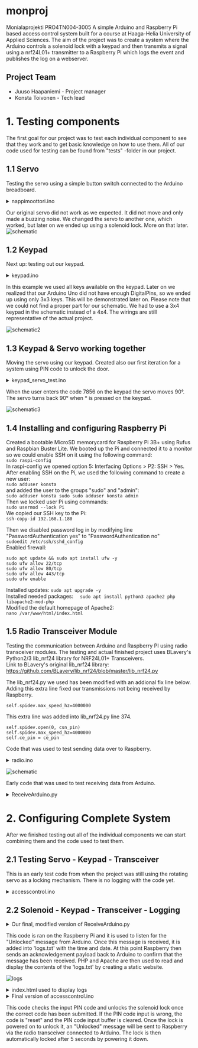 # monproj
Monialaprojekti PRO4TN004-3005
A simple Arduino and Raspberry Pi based access control system built for a course at Haaga-Helia University of Applied Sciences.
The aim of the project was to create a system where the Arduino controls a solenoid lock with a keypad and then transmits a signal using a nrf24L01+ transmitter to a Raspberry Pi which logs the event and publishes the log on a webserver.

## Project Team
- Juuso Haapaniemi - Project manager
- Konsta Toivonen - Tech lead

# 1. Testing components
The first goal for our project was to test each individual component to see that they work and to get basic knowledge on how to use them.
All of our code used for testing can be found from "tests" -folder in our project.

## 1.1 Servo
Testing the servo using a simple button switch connected to the Arduino breadboard.

<details>
  <summary>nappimoottori.ino</summary>
  <br>
  
  ```
#include <Servo.h>
Servo myServo;
int angle;
int switchState = 0;
int switchPin = 2;

void setup() {
  myServo.attach(9);
  Serial.begin(9600);
  pinMode (switchPin, INPUT);
}

void loop() {
  switchState = digitalRead(switchPin);
  if (switchState == HIGH) {
    angle = 0;
  } else {
    angle = 180;
  }
  myServo.write(angle);
  delay(15);
}
````
</details>




Our original servo did not work as we expected. It did not move and only made a buzzing noise.
We changed the servo to another one, which worked, but later on we ended up using a solenoid lock. More on that later.
![schematic](https://raw.githubusercontent.com/haapjuu/monproj/master/tests/nappimoottori/schematic.png)

## 1.2 Keypad
Next up: testing out our keypad.

<details>
  <summary>keypad.ino</summary>
  <br>
  
  ```
#include <Keypad.h>

const byte numRows = 4;
const byte numCols = 4;

char keymap[numRows][numCols] =
{
  {'1', '2', '3', 'A'},
  {'4', '5', '6', 'B'},
  {'7', '8', '9', 'C'},
  {'*', '0', '#', 'D'}
};

byte rowPins[numRows] = {9, 8, 7, 6};
byte colPins[numCols] = {5, 4, 3, 2};

Keypad myKeypad = Keypad(makeKeymap(keymap), rowPins, colPins, numRows, numCols);

void setup()
{
  Serial.begin(9600);
}

void loop()
{
  char keypressed = myKeypad.getKey();
  if (keypressed != NO_KEY)
  {
    Serial.println(keypressed);
  }
}
```
</details>


In this example we used all keys available on the keypad.
Later on we realized that our Arduino Uno did not have enough DigitalPins, so we ended up using only 3x3 keys.
This will be demonstrated later on.
Please note that we could not find a proper part for our schematic. We had to use a 3x4 keypad in the schematic instead of a 4x4. The wirings are still representative of the actual project.

![schematic2](https://raw.githubusercontent.com/haapjuu/monproj/master/tests/keypad/schematic.png)

## 1.3 Keypad & Servo working together
Moving the servo using our keypad.
Created also our first iteration for a system using PIN code to unlock the door.

<details>
  <summary>keypad_servo_test.ino</summary>
  <br>
  
  ```
#include <Keypad.h>
#include <Servo.h>

Servo servo_Motor;
const char* password = "7856";
int position = 0;
const byte ROWS = 4;
const byte COLS = 4;
char keys[ROWS][COLS] = {
  {'1', '2', '3', 'A'},
  {'4', '5', '6', 'B'},
  {'7', '8', '9', 'C'},
  {'*', '0', '#', 'D'}
};

byte rowPins[ROWS] = { 9, 8, 7, 6 };
byte colPins[COLS] = { 5, 4, 3, 2 };
Keypad keypad = Keypad( makeKeymap(keys), rowPins, colPins, ROWS, COLS );

void setup() {
  Serial.begin(9600);
  servo_Motor.attach(11);
  setLocked(true);
}
void loop() {
  char key = keypad.getKey();

  if (key != NO_KEY){
    Serial.println(key);
  }

  if (key == '*') {
      position = 0;
      setLocked(true);
  }

  if (key == password[position]) {
    position ++;
  }

  if (position == 4) {
    setLocked(false);
  }
  delay(100);
}

void setLocked(int locked) {
  if (locked) {
    servo_Motor.write(0);
    Serial.println("Locking");
  }
  else {
    servo_Motor.write(90);
    Serial.println("Unlocking");
  }
}
```
</details>

When the user enters the code 7856 on the keypad the servo moves 90°.
The servo turns back 90° when * is pressed on the keypad.

![schematic3](https://raw.githubusercontent.com/haapjuu/monproj/master/tests/keypad_servo_test/schematic.png)

## 1.4 Installing and configuring Raspberry Pi
Created a bootable MicroSD memorycard for Raspberry Pi 3B+ using Rufus and Raspbian Buster Lite.
We booted up the Pi and connected it to a monitor so we could enable SSH on it using the following command:  
``
sudo raspi-config
``  
In raspi-config we opened option 5: Interfacing Options > P2: SSH > Yes.  
After enabling SSH on the Pi, we used the following command to create a new user:  
``
sudo adduser konsta
``  
and added the user to the groups "sudo" and "admin":  
``
sudo adduser konsta sudo
sudo adduser konsta admin
``  
Then we locked user Pi using commands:  
``
sudo usermod --lock Pi
``  
We copied our SSH key to the Pi:  
``
ssh-copy-id 192.168.1.180
`` 

Then we disabled password log in by modifying line "PasswordAuthentication yes" to "PasswordAuthentication no"  
``
sudoedit /etc/ssh/sshd_config
``  
Enabled firewall:  

```
sudo apt update && sudo apt install ufw -y  
sudo ufw allow 22/tcp  
sudo ufw allow 80/tcp  
sudo ufw allow 443/tcp  
sudo ufw enable  
```
Installed updates:
``
sudo apt upgrade -y
``  
Installed needed packages:
``  
sudo apt install python3 apache2 php libapache2-mod-php
``  
Modified the default homepage of Apache2:  
``
nano /var/www/html/index.html
``


## 1.5 Radio Transceiver Module
Testing the communication between Arduino and Raspberry PI using radio transceiver modules.
The testing and actual finished project uses BLavery's Python2/3 lib_nrf24 library for NRF24L01+ Transceivers.
<br>
Link to BLavery's original lib_nrf24 library: https://github.com/BLavery/lib_nrf24/blob/master/lib_nrf24.py


The lib_nrf24.py we used has been modified with an addional fix line below. Adding this extra line fixed our transmissions not being received by Raspberry.

`self.spidev.max_speed_hz=4000000`

This extra line was added into lib_nrf24.py line 374.

```
self.spidev.open(0, csn_pin)
self.spidev.max_speed_hz=4000000
self.ce_pin = ce_pin
```

Code that was used to test sending data over to Raspberry.

<details>
  <summary>radio.ino</summary>
  <br>
  
```
#include <SPI.h>
#include <nRF24L01.h>
#include <RF24.h>

RF24 radio(7, 8); // CE, CSN
const byte address[6] = "00001";

void setup(void){
  Serial.begin(9600);
  radio.begin();
  radio.setPALevel(RF24_PA_MIN);
  radio.setChannel(0x76);
  radio.openWritingPipe(address);
  radio.enableDynamicPayloads();
  radio.powerUp();
  radio.stopListening();
}

void loop(void){
  Serial.println("Attempting to send data");
  const char text[] = "Hello World";
  radio.write(&text, sizeof(text));
  Serial.println("Sending message Hello World");
  delay(1000);
}
```
</details>  

![schematic](https://raw.githubusercontent.com/haapjuu/monproj/master/tests/misc%20images/schematic.png)


Early code that was used to test receiving data from Arduino.

<details>
  <summary>ReceiveArduino.py</summary>
  <br>
  
```
import RPi.GPIO as GPIO
from lib_nrf24 import NRF24
import time
import spidev

GPIO.setmode(GPIO.BCM)

pipes = [[0xE8, 0xE8, 0xF0, 0xF0, 0xE1], [0xF0, 0xF0, 0xF0, 0xF0, 0xE1]]

radio = NRF24(GPIO, spidev.SpiDev())
radio.begin(0, 17)

radio.setPayloadSize(32)
radio.setChannel(0x76)
radio.setDataRate(NRF24.BR_1MBPS)
radio.setPALevel(NRF24.PA_MIN)

radio.setAutoAck(True)
radio.enableDynamicPayloads()
radio.enableAckPayload()

radio.openReadingPipe(1, pipes[1])
radio.printDetails()
radio.startListening()

while(1):
    # ackPL = [1]
    while not radio.available(0):
        time.sleep(1 / 100)
    receivedMessage = []
    radio.read(receivedMessage, radio.getDynamicPayloadSize())
    print("Received: {}".format(receivedMessage))

    print("Translating the receivedMessage into unicode characters")
    string = ""
    for n in receivedMessage:
        # Decode into standard unicode set
        if (n >= 32 and n <= 126):
            string += chr(n)
    print("Out received message decodes to: {}".format(string))
```
</details>


# 2. Configuring Complete System
After we finished testing out all of the individual components we can start combining them and the code used to test them.

## 2.1 Testing Servo - Keypad - Transceiver

This is an early test code from when the project was still using the rotating servo as a locking mechanism. There is no logging with the code yet. 

<details>
  <summary>accesscontrol.ino</summary>
  <br>
  
```
#include <Servo.h>
#include <Keypad.h>
#include <SPI.h>
#include <RF24.h>

Servo servo_Motor;
const char* password = "2222";
int position = 0;
const byte ROWS = 4;
const byte COLS = 4;
RF24 radio(9, 10);

char keys[ROWS][COLS] = {
  {'1', '2', '3', 'A'},
  {'4', '5', '6', 'B'},
  {'7', '8', '9', 'C'},
  {'*', '0', '#', 'D'}
};

byte rowPins[ROWS] = {7, 6, 5, 4};
byte colPins[COLS] = {3, 2, 1, 0};
Keypad keypad = Keypad( makeKeymap(keys), rowPins, colPins, ROWS, COLS );


void setup() {
  servo_Motor.attach(8);
  Serial.begin(9600);
  setLocked(true);

  radio.begin();
  radio.setPALevel(RF24_PA_MAX);
  radio.setChannel(0x74);
  radio.openWritingPipe(0xF0f0f0f0E1LL);
  radio.enableDynamicPayloads();
  radio.powerUp();

}

void loop() {
  char key = keypad.getKey();

  if (key != NO_KEY){
    Serial.println(key);
  }

  if (key == '*') {
      position = 0;
      setLocked(true);
      const char lockedmessage[] = "Locked";
      radio.write(&lockedmessage, sizeof(lockedmessage));
  }

  if (key == password[position]) {
    position ++;
  }

  if (position == 4) {
    setLocked(false);
    const char unlockedmessage[] = "Unlocked";
    radio.write(&unlockedmessage, sizeof(unlockedmessage));
  }
  delay(100);
}

void setLocked(int locked) {
  if (locked) {
    servo_Motor.write(0);
    Serial.println("Locking");
  }
  else {
    servo_Motor.write(90);
    Serial.println("Unlocking");
  }
}
```
</details>

## 2.2 Solenoid - Keypad - Transceiver - Logging
<details>
<summary>Our final, modified version of ReceiveArduino.py</summary>
<br>
  
```
import RPi.GPIO as GPIO
from lib_nrf24 import NRF24
import time
import spidev
import datetime

GPIO.setmode(GPIO.BCM)

pipes = [[0xE8, 0xE8, 0xF0, 0xF0, 0xE1], [0xF0, 0xF0, 0xF0, 0xF0, 0xE1]]

radio = NRF24(GPIO, spidev.SpiDev())
radio.begin(0, 26)

radio.setPayloadSize(32)
radio.setChannel(0x74)
radio.setDataRate(NRF24.BR_250KBPS)
radio.setPALevel(NRF24.PA_MIN)

radio.setAutoAck(True)
radio.enableDynamicPayloads()
radio.enableAckPayload()

radio.openReadingPipe(1, pipes[1])
radio.printDetails()
radio.startListening()

now = datetime.datetime.now()

while True:
    ackPL = [1]
    while not radio.available(0):
        time.sleep(0.01)

    receivedMessage = []
    radio.read(receivedMessage, radio.getDynamicPayloadSize())
    print("Received: {}".format(receivedMessage))

    print("Translating the receivedMessage into unicode characters")
    string = ""
    for n in receivedMessage:
        if (n >= 32 and n <= 126):
            string += chr(n)
    print("Our received message decodes to: {}".format(string))
    radio.writeAckPayload(1, ackPL, len (ackPL))
    print("Loaded payload reply of {}".format(ackPL))

    f= open("logs.txt", "a+")
    f.write(now.strftime("%Y-%b-%d %H:%M")+" "+"{}".format(string)+"\n")
    f.close()
```
</details>

This code is ran on the Raspberry Pi and it is used to listen for the "Unlocked" message from Arduino. Once this message is received, it is added into 'logs.txt' with the time and date. At this point Raspberry then sends an acknowledgement payload back to Arduino to confirm that the message has been received. PHP and Apache are then used to read and display the contents of the 'logs.txt' by creating a static website.

![logs](https://github.com/haapjuu/monproj/blob/master/tests/misc%20images/logs.png)

<details>
  <summary>index.html used to display logs</summary>
  <br>
  
```
  <!DOCTYPE html>
<html>
<head>
  <meta charset="UTF-8">
  <title>
      Access log
  </title>
</head>
<body>
	<?php
		$file = file_get_contents('/home/konsta/monproj/logs.txt', true);
	echo nl2br ($file);
	?>
</body>
</html>
```
</details>

<details>
  <summary>Final version of accesscontrol.ino</summary>
  <br>
  
  ```
#include <Keypad.h>
#include <SPI.h>
#include <RF24.h>

const byte ROWS = 3;
const byte COLS = 3;

int RelayControlPin = 2;

String Password = "1234";
String tempPassword = "";
int i = 0;

RF24 radio(9, 10);

char keys[ROWS][COLS] = {
  {'1', '2', '3'},
  {'4', '5', '6'},
  {'7', '8', '9'},
};

byte rowPins[ROWS] = {8, 7, 6};
byte colPins[COLS] = {5, 4, 3};
Keypad keypad = Keypad( makeKeymap(keys), rowPins, colPins, ROWS, COLS );

void setup() {
  Serial.begin(9600);
  pinMode(RelayControlPin, OUTPUT);
  setLocked(true);

  radio.begin();
  radio.setPALevel(RF24_PA_MIN);
  radio.setDataRate(RF24_250KBPS); 
  radio.setChannel(0x74);
  radio.openWritingPipe(0xF0f0f0f0E1LL);
  radio.enableDynamicPayloads();
  radio.powerUp();
}

void loop() {
  A:
  i = 0;
  tempPassword = "";
  char key = keypad.getKey();

    if (key != NO_KEY) {
    Serial.println(key);
  }

  while (i < 4) {
  char key = keypad.getKey();
  if (key != NO_KEY){

    Serial.println(key);
    tempPassword += key;
    i++;

    if(tempPassword.startsWith("1",0)){
      } else if (tempPassword.startsWith("2",1)){
       } else if (tempPassword.startsWith("3",2)){
         } else if (tempPassword.startsWith("4",3)){
            } else {
                goto A;
                   }
}}
  if (Password == tempPassword){
    setLocked(false);
    delay(5000);
    setLocked(true);
    goto A;
  } else {
    goto A;
  }
  delay(100);
}

void setLocked(int locked) {
  if (locked) {
    digitalWrite(RelayControlPin, LOW);
    Serial.println("Locking");
  }
  else {
    digitalWrite(RelayControlPin, HIGH);
    Serial.println("Unlocking");
    const char unlockedmessage[] = "Unlocked";
    radio.write(&unlockedmessage, sizeof(unlockedmessage));
  }
}
```
</details>


This code checks the input PIN code and unlocks the solenoid lock once the correct code has been submitted. If the PIN code input is wrong, the code is "reset" and the PIN code input buffer is cleared. Once the lock is powered on to unlock it, an "Unlocked" message will be sent to Raspberry via the radio transceiver connected to Arduino. The lock is then automatically locked after 5 seconds by powering it down.


